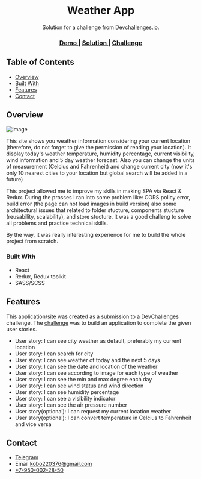 <!-- Please update value in the {}  -->

<h1 align="center">Weather App</h1>

<div align="center">
   Solution for a challenge from  <a href="http://devchallenges.io" target="_blank">Devchallenges.io</a>.
</div>

<div align="center">
  <h3>
    <a href="https://kononov-sergey.github.io/weather_app.github.io/">
      Demo
    </a>
    <span> | </span>
    <a href="https://{your-url-to-the-solution}">
      Solution
    </a>
    <span> | </span>
    <a href="https://devchallenges.io/challenges/mM1UIenRhK808W8qmLWv">
      Challenge
    </a>
  </h3>
</div>

<!-- TABLE OF CONTENTS -->

## Table of Contents

- [Overview](#overview)
- [Built With](#built-with)
- [Features](#features)
- [Contact](#contact)

<!-- OVERVIEW -->

## Overview

![image](https://user-images.githubusercontent.com/76957532/164617887-2be982f9-751b-484e-b8d3-bca995cfcc37.png)

This site shows you weather information considering your current location (therefore, do not forget to give the permission of reading your location).
It display today's weather temperature, humidity percentage, current visibility, wind information and 5 day weather forecast.
Also you can change the units of measurement (Celcius and Fahrenheit) and change current city (now it's only 10 nearest cities to your location but global search will be added in a future)

This project allowed me to improve my skills in making SPA via React & Redux. During the prosses I ran into some problem like: CORS policy error, build error (the page can not load images in build version) also some architectural issues that related to folder stucture, components stucture (reusability, scalability), and store stucture. It was a good challeng to solve all problems and practice technical skills. 

By the way, it was really interesting experience for me to build the whole project from scratch. 



### Built With

<!-- This section should list any major frameworks that you built your project using. Here are a few examples.-->

- React
- Redux, Redux toolkit
- SASS/SCSS

## Features

<!-- List the features of your application or follow the template. Don't share the figma file here :) -->

This application/site was created as a submission to a [DevChallenges](https://devchallenges.io/challenges) challenge. The [challenge](https://devchallenges.io/challenges/mM1UIenRhK808W8qmLWv) was to build an application to complete the given user stories.

- User story: I can see city weather as default, preferably my current location
- User story: I can search for city
- User story: I can see weather of today and the next 5 days
- User story: I can see the date and location of the weather
- User story: I can see according to image for each type of weather
- User story: I can see the min and max degree each day
- User story: I can see wind status and wind direction
- User story: I can see humidity percentage
- User story: I can see a visibility indicator
- User story: I can see the air pressure number
- User story(optional): I can request my current location weather
- User story(optional): I can convert temperature in Celcius to Fahrenheit and vice versa

## Contact

- [Telegram](https://t.me/sergo4829)
- Email <a href="mailto:kobo220376@gmail.com">kobo220376@gmail.com</a>
- <a href="tel:+79500022850">+7-950-002-28-50</a>
